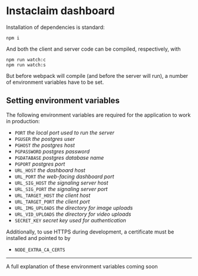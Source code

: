 # Instaclaim dashboard

Installation of dependencies is standard:

```
npm i
```

And both the client and server code can be compiled, respectively, with

```
npm run watch:c
npm run watch:s
```

But before webpack will compile (and before the server will run), a number of environment variables have to be set.

## Setting environment variables

The following environment variables are required for the application to work in production:

* `PORT` *the local port used to run the server*
* `PGUSER` *the postgres user*
* `PGHOST` *the postgres host*
* `PGPASSWORD` *postgres password*
* `PGDATABASE` *postgres database name*
* `PGPORT` *postgres port*
* `URL_HOST` *the dashboard host*
* `URL_PORT` *the web-facing dashboard port*
* `URL_SIG_HOST` *the signaling server host*
* `URL_SIG_PORT` *the signaling server port*
* `URL_TARGET_HOST` *the client host*
* `URL_TARGET_PORT` *the client port*
* `URL_IMG_UPLOADS` *the directory for image uploads*
* `URL_VID_UPLOADS` *the directory for video uploads*
* `SECRET_KEY` *secret key used for authentication*

Additionally, to use HTTPS during development, a certificate must be installed and pointed to by

* `NODE_EXTRA_CA_CERTS`

---
A full explanation of these environment variables coming soon

